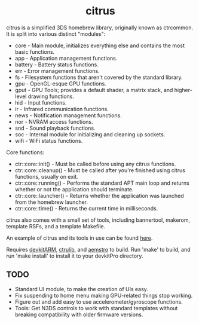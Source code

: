 <b><center>citrus</center></b>
==========

citrus is a simplified 3DS homebrew library, originally known as ctrcommon. It is split into various distinct "modules":
 * core - Main module, initializes everything else and contains the most basic functions.
 * app - Application management functions.
 * battery - Battery status functions.
 * err - Error management functions.
 * fs - Filesystem functions that aren't covered by the standard library.
 * gpu - OpenGL-esque GPU functions.
 * gput - GPU Tools; provides a default shader, a matrix stack, and higher-level drawing functions.
 * hid - Input functions.
 * ir - Infrared communication functions.
 * news - Notification management functions.
 * nor - NVRAM access functions.
 * snd - Sound playback functions.
 * soc - Internal module for initializing and cleaning up sockets.
 * wifi - WiFi status functions.
 
Core functions:
 * ctr::core::init() - Must be called before using any citrus functions.
 * ctr::core::cleanup() - Must be called after you're finished using citrus functions, usually on exit.
 * ctr::core::running() - Performs the standard APT main loop and returns whether or not the application should terminate.
 * ctr::core::launcher() - Returns whether the application was launched from the homebrew launcher.
 * ctr::core::time() - Returns the current time in milliseconds.

citrus also comes with a small set of tools, including bannertool, makerom, template RSFs, and a template Makefile.

An example of citrus and its tools in use can be found [here](https://github.com/Steveice10/3DSHomebrewTemplate/).

Requires [devkitARM](http://sourceforge.net/projects/devkitpro/files/devkitARM/), [ctrulib](https://github.com/smealum/ctrulib), and [aemstro](https://github.com/smealum/aemstro) to build. Run 'make' to build, and run 'make install' to install it to your devkitPro directory.

TODO
----

 * Standard UI module, to make the creation of UIs easy.
 * Fix suspending to home menu making GPU-related things stop working.
 * Figure out and add easy to use accelerometer/gyroscope functions.
 * Tools: Get N3DS controls to work with standard templates without breaking compatibility with older firmware versions.